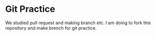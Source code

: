 # Git Practice

We studied pull request and making branch etc.
I am doing to fork this repository and make brench for git practice.

